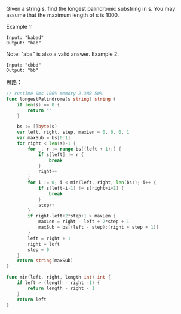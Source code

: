 Given a string s, find the longest palindromic substring in s. You may assume that the maximum length of s is 1000.

Example 1:
```
Input: "babad"
Output: "bab"
```
Note: "aba" is also a valid answer.
Example 2:
```
Input: "cbbd"
Output: "bb"
```

思路：



```go
// runtime 0ms 100% memory 2.3MB 50% 
func longestPalindrome(s string) string {
	if len(s) == 0 {
		return ""
	}

	bs := []byte(s)
	var left, right, step, maxLen = 0, 0, 0, 1
	var maxSub = bs[0:1]
	for right < len(s)-1 {
		for _, r := range bs[(left + 1):] {
			if s[left] != r {
				break
			}
			right++
		}
		for i := 0; i < min(left, right, len(bs)); i++ {
			if s[left-i-1] != s[right+i+1] {
				break
			}
			step++
		}
		if right-left+2*step+1 > maxLen {
			maxLen = right - left + 2*step + 1
			maxSub = bs[(left - step):(right + step + 1)]
		}
		left = right + 1
		right = left
		step = 0
	}
	return string(maxSub)
}

func min(left, right, length int) int {
	if left > (length - right -1) {
		return length - right - 1
	}
	return left
}
```